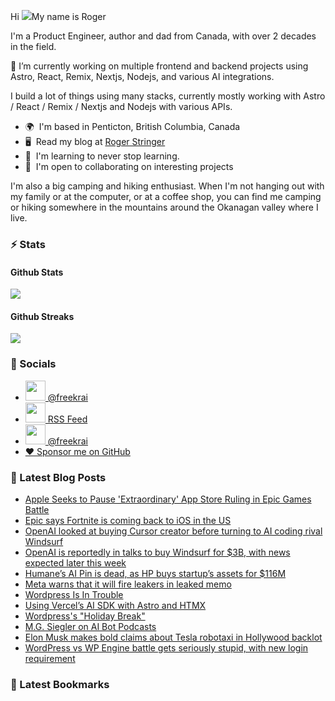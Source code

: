 Hi ![](https://user-images.githubusercontent.com/18350557/176309783-0785949b-9127-417c-8b55-ab5a4333674e.gif)My name is Roger 

I'm a Product Engineer, author and dad from Canada, with over 2 decades in the field.

🔭 I’m currently working on multiple frontend and backend projects using Astro, React, Remix, Nextjs, Nodejs, and various AI integrations. 

I build a lot of things using many stacks, currently mostly working with Astro / React / Remix / Nextjs and Nodejs with various APIs.  

* 🌍  I'm based in Penticton, British Columbia, Canada 
* 🖥️  Read my blog at [Roger Stringer](https://rogerstringer.com)
* 🧠  I'm learning to never stop learning. 
* 🤝  I'm open to collaborating on interesting projects

I'm also a big camping and hiking enthusiast. When I'm not hanging out with my family or at the computer, or at a coffee shop, you can find me camping or hiking somewhere in the mountains around the Okanagan valley where I live.

### :zap: Stats

#### Github Stats
  
![](https://github-readme-stats-knowmad.vercel.app/api?username=freekrai&show_icons=true&count_private=true)
  
#### Github Streaks 
  
![](https://github-readme-streak-stats.herokuapp.com/?user=freekrai)

### :card_index: Socials  

- <a href="https://www.github.com/freekrai" target="_blank" rel="noreferrer"><img src="https://raw.githubusercontent.com/danielcranney/readme-generator/main/public/icons/socials/github.svg" width="32" height="32" /> @freekrai</a>
- <a href="https://rogerstringer.com/rss.xml" target="_blank" rel="noreferrer"><img src="https://raw.githubusercontent.com/danielcranney/readme-generator/main/public/icons/socials/rss.svg" width="32" height="32" /> RSS Feed</a>
- <a href="https://x/freekrai" target="_blank" rel="noreferrer"><img src="https://raw.githubusercontent.com/danielcranney/readme-generator/main/public/icons/socials/twitter.svg" width="32" height="32" /> @freekrai</a>
- <a href="https://github.com/sponsors/freekrai"> ❤️ Sponsor me on GitHub</a>

### :newspaper: Latest Blog Posts

<!-- BLOG-POST-LIST:START -->
- [Apple Seeks to Pause &#39;Extraordinary&#39; App Store Ruling in Epic Games Battle](https://rogerstringer.com/blog/apple-appeals-app-store-ruling-epic-games)
- [Epic says Fortnite is coming back to iOS in the US](https://rogerstringer.com/blog/fortnite-ios-apple-app-store-us-return)
- [OpenAI looked at buying Cursor creator before turning to AI coding rival Windsurf](https://rogerstringer.com/blog/openai-looked-at-cursor-before-considering-deal-with-rival-windsurf)
- [OpenAI is reportedly in talks to buy Windsurf for $3B, with news expected later this week](https://rogerstringer.com/blog/open-ai-is-reportedly-in-talks-to-buy-windsurf-for-3-b-with-news-expected-later-this-week)
- [Humane’s AI Pin is dead, as HP buys startup’s assets for $116M](https://rogerstringer.com/blog/humanes-ai-pin-is-dead-as-hp-buys-startups-assets-for-116m)
- [Meta warns that it will fire leakers in leaked memo](https://rogerstringer.com/blog/meta-warns-leakers-leaked-memo)
- [Wordpress Is In Trouble](https://rogerstringer.com/blog/wordpress-is-in-trouble)
- [Using Vercel’s AI SDK with Astro and HTMX](https://rogerstringer.com/blog/vercel-ai-sdk-astro)
- [Wordpress&#39;s &quot;Holiday Break&quot;](https://rogerstringer.com/blog/wordpress-holiday-break)
- [M.G. Siegler on AI Bot Podcasts](https://rogerstringer.com/blog/notebookllm-podcasts)
- [Elon Musk makes bold claims about Tesla robotaxi in Hollywood backlot](https://rogerstringer.com/blog/elon-musk-makes-bold-claims-about-tesla-robotaxi-in-hollywood-backlot)
- [WordPress vs WP Engine battle gets seriously stupid, with new login requirement](https://rogerstringer.com/blog/wordpress-vs-wp-engine-battle-gets-seriously-stupid-with-new-login-requirement)
<!-- BLOG-POST-LIST:END -->

### 🔖 Latest Bookmarks

<!-- BOOKMARKS-LIST:START -->
<!-- BOOKMARKS-LIST:END -->

<!--
#### Top Languages 
![](https://github-readme-stats-knowmad.vercel.app/api/top-langs/?username=freekrai&hide=null&count_private=true)
![wakatime stats](https://github-readme-stats-knowmad.vercel.app/api/wakatime?username=datamcfly)


Here are some ideas to get you started:

- 🔭 I’m currently working on ...
- 🌱 I’m currently learning ...
- 👯 I’m looking to collaborate on ...
- 🤔 I’m looking for help with ...
- 💬 Ask me about ...
- 📫 How to reach me: ...
- 😄 Pronouns: ...
- ⚡ Fun fact: ...
-->
